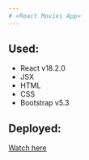 ```yaml
---
# «React Movies App»
---
```


## Used:
- React v18.2.0
- JSX
- HTML
- CSS
- Bootstrap v5.3

## Deployed:
[Watch here](https://nda17.github.io/React-Movies)

